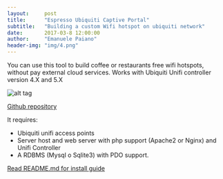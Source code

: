 ```yaml
---
layout:     post
title:      "Espresso Ubiquiti Captive Portal"
subtitle:   "Building a custom Wifi hotspot on ubiquiti network"
date:       2017-03-8 12:00:00
author:     "Emanuele Paiano"
header-img: "img/4.png"
---
```


<p>You can use this tool to build coffee or restaurants free wifi hotspots, without pay external cloud services. Works with Ubiquiti Unifi controller version 4.X and 5.X</p>

![alt tag](https://github.com/emanuelepaiano/espresso-freewifi-portal/blob/master/screenshots/en.png?raw=true)

<p><a href="https://github.com/emanuelepaiano/espresso-portal">Github repository</a></p>

<p>It requires:
<ul>
<li>Ubiquiti unifi access points</li>
<li>Server host and web server with php support (Apache2 or Nginx) and Unifi Controller</li>
<li>A RDBMS (Mysql o Sqlite3) with PDO support.</li>
</ul>
</p>

<p><a href="https://github.com/emanuelepaiano/espresso-portal/blob/master/README.md">Read README.md for install guide</a></p>




